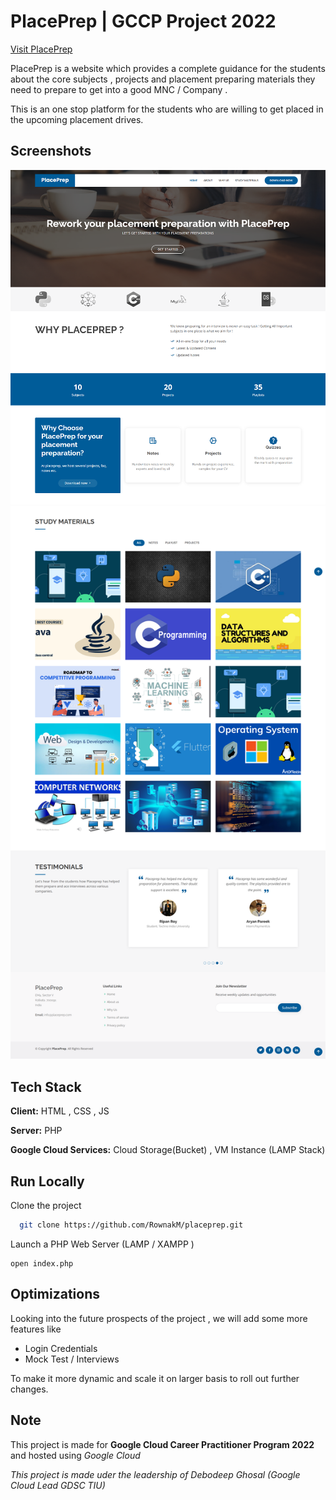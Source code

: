 
# PlacePrep | GCCP Project 2022 
[Visit PlacePrep](http://34.97.85.39)

PlacePrep is a website which provides a complete guidance for the students about the core subjects , projects and placement preparing materials they need to prepare to get into a good MNC / Company . 

This is an one stop platform for the students who are willing to get placed in the upcoming placement drives.


## Screenshots

![placeprep Screenshot](https://github.com/RownakM/placeprep/blob/main/assets/img/image_2023-01-12_115304941.png)
![placeprep Screenshot](https://github.com/RownakM/placeprep/blob/main/assets/img/image_2023-01-11_214954666.png)


## Tech Stack

**Client:** HTML , CSS , JS

**Server:** PHP

**Google Cloud Services:** Cloud Storage(Bucket) , VM Instance (LAMP Stack)



## Run Locally

Clone the project

```bash
  git clone https://github.com/RownakM/placeprep.git
```

Launch a PHP Web Server (LAMP / XAMPP )

```
open index.php

```

## Optimizations

Looking into the future prospects of the project , we will add some more features like 

- Login Credentials
- Mock Test / Interviews

To make it more dynamic and scale it on larger basis to roll out further changes.


## Note

This project is made for **Google Cloud Career Practitioner Program 2022** and hosted using *Google Cloud*

*This project is made uder the leadership of Debodeep Ghosal (Google Cloud Lead GDSC TIU)* 
